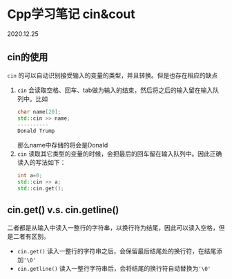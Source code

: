 # Cpp学习笔记 cin&cout

2020.12.25

## cin的使用
`cin` 的可以自动识别接受输入的变量的类型，并且转换。但是也存在相应的缺点
1. `cin` 会读取空格、回车、tab做为输入的结束，然后将之后的输入留在输入队列中。比如
    ``` c++
    char name[20];
    std::cin >> name;
    ----------
    Donald Trump
    ```
    那么name中存储的将会是Donald
2. `cin` 读取其它类型的变量的时候，会把最后的回车留在输入队列中。因此正确读入的写法如下：
    ``` cpp
    int a=0;
    std::cin >> a;
    std::cin.get();
    ```  

## cin.get() v.s. cin.getline()

二者都是从输入中读入一整行的字符串，以换行符为结尾，因此可以读入空格，但是二者有区别。

- `cin.get()` 读入一整行的字符串之后，会保留最后结尾处的换行符，在结尾添加`'\0'`
- `cin.getline()` 读入一整行字符串后，会将结尾的换行符自动替换为`'\0'`
